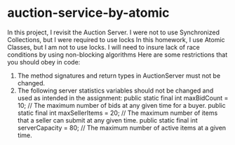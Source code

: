 # auction-service-by-atomic
In this project, I revisit the Auction Server. I were not to use Synchronized Collections, but I were required to use locks
In this homework, I use Atomic Classes, but I am not to use locks. 
I will need to insure lack of race conditions by using non-blocking algorithms
Here are some restrictions that you should obey in code:
1. The method signatures and return types in AuctionServer must not be changed.
2. The following server statistics variables should not be changed and used as intended in
the assignment:
public static final int maxBidCount = 10; // The maximum number of bids at any given time for a buyer.
public static final int maxSellerItems = 20; // The maximum number of items that a seller can submit at any given time.
public static final int serverCapacity = 80; // The maximum number of active items at a given time.
